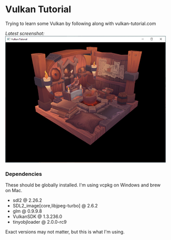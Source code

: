 Vulkan Tutorial
==================

Trying to learn some Vulkan by following along with vulkan-tutorial.com

*Latest screenshot:*
![](screenshot3.png)

### Dependencies

These should be globally installed. I'm using vcpkg on Windows and brew on Mac.

- sdl2 @ 2.26.2
- SDL2_image[core,libjpeg-turbo] @ 2.6.2
- glm @ 0.9.9.8
- VulkanSDK @ 1.3.236.0
- tinyobjloader @ 2.0.0-rc9

Exact versions may not matter, but this is what I'm using.
